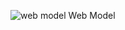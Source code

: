 
![web model](https://github.com/thvithran/React-JS-Projects/assets/73452153/97649922-7d43-4a22-8680-db1315c3d9f5)
Web Model
